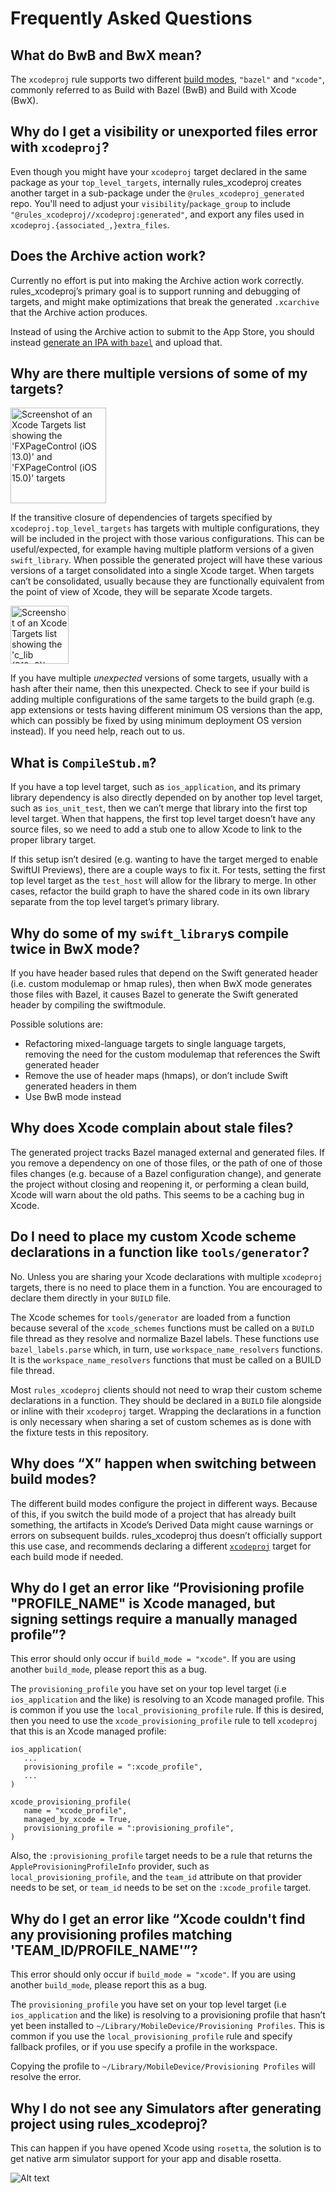 # Frequently Asked Questions

## What do BwB and BwX mean?

The `xcodeproj` rule supports two different
[build modes](bazel.md#xcodeproj-build_mode), `"bazel"` and `"xcode"`, commonly
referred to as Build with Bazel (BwB) and Build with Xcode (BwX).

## Why do I get a visibility or unexported files error with `xcodeproj`?

Even though you might have your `xcodeproj` target declared in the same package
as your `top_level_targets`, internally rules_xcodeproj creates another target
in a sub-package under the `@rules_xcodeproj_generated` repo. You'll need
to adjust your `visibility`/`package_group` to include
`"@rules_xcodeproj//xcodeproj:generated"`, and export any files used in
`xcodeproj.{associated_,}extra_files`.

## Does the Archive action work?

Currently no effort is put into making the Archive action work correctly.
rules_xcodeproj’s primary goal is to support running and debugging of
targets, and might make optimizations that break the generated `.xcarchive` that
the Archive action produces.

Instead of using the Archive action to submit to the App Store, you should
instead [generate an IPA with
`bazel`](https://github.com/bazelbuild/rules_apple/blob/master/doc/tutorials/ios-app.md#find-the-build-outputs)
and upload that.

## Why are there multiple versions of some of my targets?

<img alt="Screenshot of an Xcode Targets list showing the 'FXPageControl (iOS 13.0)' and 'FXPageControl (iOS 15.0)' targets" src="https://user-images.githubusercontent.com/158658/225914670-4f9ebe5e-be18-4462-a551-b5886096c434.png" width="153" >

If the transitive closure of dependencies of targets specified by
`xcodeproj.top_level_targets` has targets with multiple configurations, they
will be included in the project with those various configurations. This can be
useful/expected, for example having multiple platform versions of a given
`swift_library`. When possible the generated project will have these various
versions of a target consolidated into a single Xcode target. When targets can’t
be consolidated, usually because they are functionally equivalent from the point
of view of Xcode, they will be separate Xcode targets.

<img alt="Screenshot of an Xcode Targets list showing the 'c_lib (8f0e2)', 'c_lib (56c24)', and 'с_lib (×86_64)' targets" src="https://user-images.githubusercontent.com/158658/225914621-8d8fd0b6-8268-4db5-9475-1d490a73998b.png" width="93">

If you have multiple _unexpected_ versions of some targets, usually with a
hash after their name, then this unexpected. Check to see if your build is
adding multiple configurations of the same targets to the build graph (e.g. app
extensions or tests having different minimum OS versions than the app, which can
possibly be fixed by using minimum deployment OS version instead). If you
need help, reach out to us.

## What is `CompileStub.m`?

If you have a top level target, such as `ios_application`, and its primary
library dependency is also directly depended on by another top level target,
such as `ios_unit_test`, then we can’t merge that library into the first top
level target. When that happens, the first top level target doesn’t have any
source files, so we need to add a stub one to allow Xcode to link to the proper
library target.

If this setup isn’t desired (e.g. wanting to have the target merged to enable
SwiftUI Previews), there are a couple ways to fix it. For tests, setting the
first top level target as the `test_host` will allow for the library to merge.
In other cases, refactor the build graph to have the shared code in its own
library separate from the top level target’s primary library.

## Why do some of my `swift_library`s compile twice in BwX mode?

If you have header based rules that depend on the Swift generated header (i.e.
custom modulemap or hmap rules), then when BwX mode generates those files with
Bazel, it causes Bazel to generate the Swift generated header by compiling the
swiftmodule.

Possible solutions are:

- Refactoring mixed-language targets to single language targets, removing the
  need for the custom modulemap that references the Swift generated header
- Remove the use of header maps (hmaps), or don’t include Swift generated
  headers in them
- Use BwB mode instead

## Why does Xcode complain about stale files?

The generated project tracks Bazel managed external and generated files. If you
remove a dependency on one of those files, or the path of one of those files
changes (e.g. because of a Bazel configuration change), and generate the project
without closing and reopening it, or performing a clean build, Xcode will warn
about the old paths. This seems to be a caching bug in Xcode.

## Do I need to place my custom Xcode scheme declarations in a function like `tools/generator`?

No. Unless you are sharing your Xcode declarations with multiple `xcodeproj`
targets, there is no need to place them in a function. You are encouraged to
declare them directly in your `BUILD` file.

The Xcode schemes for `tools/generator` are loaded from a function because
several of the `xcode_schemes` functions must be called on a `BUILD` file
thread as they resolve and normalize Bazel labels. These functions use
`bazel_labels.parse` which, in turn, use `workspace_name_resolvers`
functions. It is the `workspace_name_resolvers` functions that must be called
on a BUILD file thread.

Most `rules_xcodeproj` clients should not need to wrap their custom scheme
declarations in a function. They should be declared in a `BUILD` file alongside
or inline with their `xcodeproj` target. Wrapping the declarations in a function
is only necessary when sharing a set of custom schemes as is done with the
fixture tests in this repository.

## Why does “X” happen when switching between build modes?

The different build modes configure the project in different ways. Because of
this, if you switch the build mode of a project that has already built
something, the artifacts in Xcode’s Derived Data might cause warnings or errors
on subsequent builds. rules_xcodeproj thus doesn’t officially support this use
case, and recommends declaring a different [`xcodeproj`](bazel.md#xcodeproj)
target for each build mode if needed.

## Why do I get an error like “Provisioning profile "PROFILE_NAME" is Xcode managed, but signing settings require a manually managed profile”?

This error should only occur if `build_mode = "xcode"`. If you are using another
`build_mode`, please report this as a bug.

The `provisioning_profile` you have set on your top level target (i.e
`ios_application` and the like) is resolving to an Xcode managed profile. This
is common if you use the `local_provisioning_profile` rule. If this is desired,
then you need to use the `xcode_provisioning_profile` rule to tell `xcodeproj`
that this is an Xcode managed profile:

```starlark
ios_application(
   ...
   provisioning_profile = ":xcode_profile",
   ...
)

xcode_provisioning_profile(
   name = "xcode_profile",
   managed_by_xcode = True,
   provisioning_profile = ":provisioning_profile",
)
```

Also, the `:provisioning_profile` target needs to be a rule that returns the
`AppleProvisioningProfileInfo` provider, such as `local_provisioning_profile`,
and the `team_id` attribute on that provider needs to be set, or `team_id` needs
to be set on the `:xcode_profile` target.

## Why do I get an error like “Xcode couldn't find any provisioning profiles matching 'TEAM_ID/PROFILE_NAME'”?

This error should only occur if `build_mode = "xcode"`. If you are using another
`build_mode`, please report this as a bug.

The `provisioning_profile` you have set on your top level target (i.e
`ios_application` and the like) is resolving to a provisioning profile that
hasn’t yet been installed to `~/Library/MobileDevice/Provisioning Profiles`.
This is common if you use the `local_provisioning_profile` rule and specify
fallback profiles, or if you use specify a profile in the workspace.

Copying the profile to `~/Library/MobileDevice/Provisioning Profiles` will
resolve the error.

## Why I do not see any Simulators after generating project using rules_xcodeproj?

This can happen if you have opened Xcode using `rosetta`, the solution is to get native arm simulator support for your app and disable rosetta.

![Alt text](/docs/xcode-rosetta.png?raw=true "Xcode without Rosetta")

